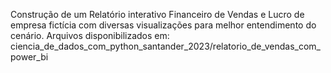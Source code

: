 Construção de um Relatório interativo Financeiro de Vendas e Lucro de empresa fictícia com diversas visualizações para melhor entendimento do cenário.
Arquivos disponibilizados em: ciencia_de_dados_com_python_santander_2023/relatorio_de_vendas_com_power_bi
